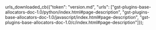urls_downloaded_cb({"token": "version.md", "urls": ["gst-plugins-base-allocators-doc-1.0/python/index.html#page-description", "gst-plugins-base-allocators-doc-1.0/javascript/index.html#page-description", "gst-plugins-base-allocators-doc-1.0/c/index.html#page-description"]});